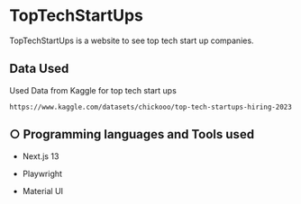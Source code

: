 # TopTechStartUps

TopTechStartUps is a website to see top tech start up companies.

## Data Used

Used Data from Kaggle for top tech start ups

```
https://www.kaggle.com/datasets/chickooo/top-tech-startups-hiring-2023
```

## ○ Programming languages and Tools used

- Next.js 13

- Playwright
- Material UI

